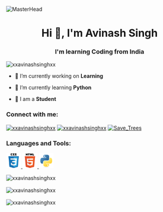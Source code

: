 ![MasterHead](https://t3.ftcdn.net/jpg/04/57/93/78/360_F_457937822_6guyVRMr4cCdCr36zPg7Er7WRaf0FbSn.jpg)
<h1 align="center">Hi 👋, I'm Avinash Singh</h1>
<h3 align="center">I'm learning Coding from India</h3>

<p align="left"> <img src="https://komarev.com/ghpvc/?username=xxavinashsinghxx&label=Profile%20views&color=0e75b6&style=flat" alt="xxavinashsinghxx" /> </p>

- 🔭 I’m currently working on **Learning**

- 🌱 I’m currently learning **Python**

- 💬 I am a **Student**

<h3 align="left">Connect with me:</h3>
<p align="left">
<a href="https://www.hackerrank.com/xxavinashsinghxx" target="blank"><img align="center" src="https://raw.githubusercontent.com/rahuldkjain/github-profile-readme-generator/master/src/images/icons/Social/hackerrank.svg" alt="xxavinashsinghxx" height="30" width="40" /></a>
<a href="https://www.leetcode.com/xxavinashsinghxx" target="blank"><img align="center" src="https://raw.githubusercontent.com/rahuldkjain/github-profile-readme-generator/master/src/images/icons/Social/leet-code.svg" alt="xxavinashsinghxx" height="30" width="40" /></a>
<a href="https://discord.gg/Save_Trees" target="blank"><img align="center" src="https://raw.githubusercontent.com/rahuldkjain/github-profile-readme-generator/master/src/images/icons/Social/discord.svg" alt="Save_Trees" height="30" width="40" /></a>
</p>

<h3 align="left">Languages and Tools:</h3>
<p align="left"> <a href="https://www.w3schools.com/css/" target="_blank" rel="noreferrer"> <img src="https://raw.githubusercontent.com/devicons/devicon/master/icons/css3/css3-original-wordmark.svg" alt="css3" width="40" height="40"/> </a> <a href="https://www.w3.org/html/" target="_blank" rel="noreferrer"> <img src="https://raw.githubusercontent.com/devicons/devicon/master/icons/html5/html5-original-wordmark.svg" alt="html5" width="40" height="40"/> </a> <a href="https://www.python.org" target="_blank" rel="noreferrer"> <img src="https://raw.githubusercontent.com/devicons/devicon/master/icons/python/python-original.svg" alt="python" width="40" height="40"/> </a> </p>

<p><img align="center" src="https://github-readme-stats.vercel.app/api/top-langs?username=xxavinashsinghxx&show_icons=true&locale=en&layout=compact&theme=dark" alt="xxavinashsinghxx" /></p>

<p><img align="center" src="https://github-readme-stats.vercel.app/api?username=xxavinashsinghxx&show_icons=true&locale=en&theme=dark" alt="xxavinashsinghxx" /></p>

<p><img align="center" src="https://github-readme-streak-stats.herokuapp.com/?user=xxavinashsinghxx&theme=dark" alt="xxavinashsinghxx" /></p>

